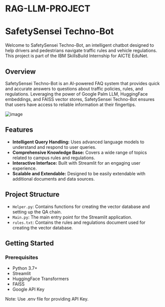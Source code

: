 # RAG-LLM-PROJECT

# SafetySensei Techno-Bot

Welcome to SafetySensei Techno-Bot, an intelligent chatbot designed to help drivers and pedestrians navigate traffic rules and vehicle regulations. This project is part of the IBM SkillsBuild Internship for AICTE EduNet.

## Overview

SafetySensei Techno-Bot is an AI-powered FAQ system that provides quick and accurate answers to questions about traffic policies, rules, and regulations. Leveraging the power of Google Palm LLM, HuggingFace embeddings, and FAISS vector stores, SafetySensei Techno-Bot ensures that users have access to reliable information at their fingertips.

![image](https://github.com/user-attachments/assets/1e0ad024-c6aa-4d07-ac93-ce07b07051cf)



## Features

- **Intelligent Query Handling:** Uses advanced language models to understand and respond to user queries.
- **Comprehensive Knowledge Base:** Covers a wide range of topics related to campus rules and regulations.
- **Interactive Interface:** Built with Streamlit for an engaging user experience.
- **Scalable and Extendable:** Designed to be easily extendable with additional documents and data sources.

## Project Structure

- `Helper.py`: Contains functions for creating the vector database and setting up the QA chain.
- `Main.py`: The main entry point for the Streamlit application.
- `rules.txt`: Contains the rules and regulations document used for creating the vector database.

## Getting Started

### Prerequisites

- Python 3.7+
- Streamlit
- HuggingFace Transformers
- FAISS
- Google API Key

Note: Use .env file for providing API Key.

